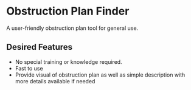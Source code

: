 # Obstruction Plan Finder

A user-friendly obstruction plan tool for general use. 

## Desired Features
- No special training or knowledge required.
- Fast to use
- Provide visual of obstruction plan as well as simple description with more details available if needed
